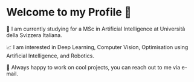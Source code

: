 # Welcome to my Profile :wave:
:robot: I am currently studying for a MSc in Artificial Intelligence at Università della Svizzera Italiana.

:chart_with_upwards_trend: I am interested in Deep Learning, Computer Vision, Optimisation using Artificial Intelligence, and Robotics.

:handshake: Always happy to work on cool projects, you can reach out to me via e-mail.
